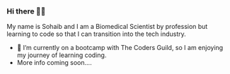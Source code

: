 ### Hi there 👋🏼

My name is Sohaib and I am a Biomedical Scientist by profession but learning to code so that I can transition into the tech industry.


- 🌱 I’m currently on a bootcamp with The Coders Guild, so I am enjoying my journey of learning coding.
- More info coming soon....

<!--
**Sohaib-01/Sohaib-01** is a ✨ _special_ ✨ repository because its `README.md` (this file) appears on your GitHub profile.


- 👯 I’m looking to collaborate on ...
- 🤔 I’m looking for help with ...
- 💬 Ask me about ...
- 📫 How to reach me: ...
- 😄 Pronouns: ...
- ⚡ Fun fact: ...
-->
